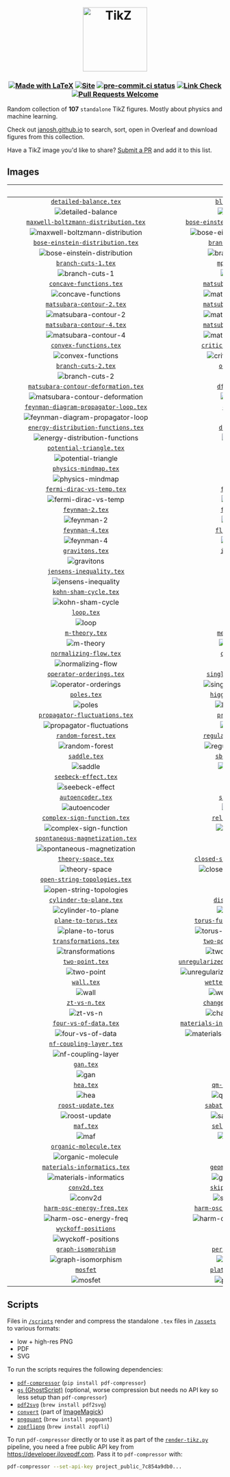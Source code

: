 <h1 align="center">
  <a href="https://janosh.github.io/tikz">
    <img src="assets/favicon.svg" alt="TikZ" height=150>
  </a>
</h1>

<h3 align="center">

[![Made with LaTeX](https://img.shields.io/badge/Made%20with-LaTeX-1f425f.svg?logo=latex)](https://latex-project.org)
[![Site](https://github.com/janosh/tikz/actions/workflows/gh-pages.yml/badge.svg)](https://github.com/janosh/tikz/actions/workflows/gh-pages.yml)
[![pre-commit.ci status](https://results.pre-commit.ci/badge/github/janosh/tikz/main.svg)](https://results.pre-commit.ci/latest/github/janosh/tikz/main)
[![Link Check](https://github.com/janosh/tikz/actions/workflows/link-check.yml/badge.svg)](https://github.com/janosh/tikz/actions/workflows/link-check.yml)
[![Pull Requests Welcome](https://img.shields.io/badge/PRs-welcome-brightgreen.svg?logo=github)](https://github.com/janosh/tikz/pulls)

</h3>

Random collection of **107** `standalone` TikZ figures. Mostly about physics and machine learning.

Check out [janosh.github.io](https://janosh.github.io/tikz) to search, sort, open in Overleaf and download figures from this collection.

Have a TikZ image you'd like to share? [Submit a PR](https://github.com/janosh/tikz/pulls) and add it to this list.

## Images

| &emsp;&emsp;&emsp;&emsp;&emsp;&emsp;&emsp;&emsp;&emsp;&emsp;&emsp;&emsp;&emsp;&emsp;&emsp;&emsp;&emsp;&emsp;&emsp;&emsp;&emsp;&emsp; | &emsp;&emsp;&emsp;&emsp;&emsp;&emsp;&emsp;&emsp;&emsp;&emsp;&emsp;&emsp;&emsp;&emsp;&emsp;&emsp;&emsp;&emsp;&emsp;&emsp;&emsp;&emsp; |
| :----------------------------------------------------------------------------------------------------------------------------------: | :----------------------------------------------------------------------------------------------------------------------------------: |
|                               [`detailed-balance.tex`](https://janosh.github.io/tikz/detailed-balance)                               |                                   [`bloch-sphere.tex`](https://janosh.github.io/tikz/bloch-sphere)                                   |
|                                  ![detailed-balance](assets/detailed-balance/detailed-balance.png)                                   |                                        ![bloch-sphere](assets/bloch-sphere/bloch-sphere.png)                                         |
|                 [`maxwell-boltzmann-distribution.tex`](https://janosh.github.io/tikz/maxwell-boltzmann-distribution)                 |                  [`bose-einstein-distribution-3d.tex`](https://janosh.github.io/tikz/bose-einstein-distribution-3d)                  |
|             ![maxwell-boltzmann-distribution](assets/maxwell-boltzmann-distribution/maxwell-boltzmann-distribution.png)              |               ![bose-einstein-distribution-3d](assets/bose-einstein-distribution-3d/bose-einstein-distribution-3d.png)               |
|                     [`bose-einstein-distribution.tex`](https://janosh.github.io/tikz/bose-einstein-distribution)                     |                               [`branch-and-bound.tex`](https://janosh.github.io/tikz/branch-and-bound)                               |
|                   ![bose-einstein-distribution](assets/bose-einstein-distribution/bose-einstein-distribution.png)                    |                                  ![branch-and-bound](assets/branch-and-bound/branch-and-bound.png)                                   |
|                                  [`branch-cuts-1.tex`](https://janosh.github.io/tikz/branch-cuts-1)                                  |                                    [`mphil-gantt.tex`](https://janosh.github.io/tikz/mphil-gantt)                                    |
|                                       ![branch-cuts-1](assets/branch-cuts-1/branch-cuts-1.png)                                       |                                          ![mphil-gantt](assets/mphil-gantt/mphil-gantt.png)                                          |
|                              [`concave-functions.tex`](https://janosh.github.io/tikz/concave-functions)                              |                            [`matsubara-contour-1.tex`](https://janosh.github.io/tikz/matsubara-contour-1)                            |
|                                 ![concave-functions](assets/concave-functions/concave-functions.png)                                 |                              ![matsubara-contour-1](assets/matsubara-contour-1/matsubara-contour-1.png)                              |
|                            [`matsubara-contour-2.tex`](https://janosh.github.io/tikz/matsubara-contour-2)                            |                            [`matsubara-contour-3.tex`](https://janosh.github.io/tikz/matsubara-contour-3)                            |
|                              ![matsubara-contour-2](assets/matsubara-contour-2/matsubara-contour-2.png)                              |                              ![matsubara-contour-3](assets/matsubara-contour-3/matsubara-contour-3.png)                              |
|                            [`matsubara-contour-4.tex`](https://janosh.github.io/tikz/matsubara-contour-4)                            |                            [`matsubara-contour-5.tex`](https://janosh.github.io/tikz/matsubara-contour-5)                            |
|                              ![matsubara-contour-4](assets/matsubara-contour-4/matsubara-contour-4.png)                              |                              ![matsubara-contour-5](assets/matsubara-contour-5/matsubara-contour-5.png)                              |
|                               [`convex-functions.tex`](https://janosh.github.io/tikz/convex-functions)                               |                           [`critical-temperature.tex`](https://janosh.github.io/tikz/critical-temperature)                           |
|                                  ![convex-functions](assets/convex-functions/convex-functions.png)                                   |                            ![critical-temperature](assets/critical-temperature/critical-temperature.png)                             |
|                                  [`branch-cuts-2.tex`](https://janosh.github.io/tikz/branch-cuts-2)                                  |                                     [`otto-cycle.tex`](https://janosh.github.io/tikz/otto-cycle)                                     |
|                                       ![branch-cuts-2](assets/branch-cuts-2/branch-cuts-2.png)                                       |                                           ![otto-cycle](assets/otto-cycle/otto-cycle.png)                                            |
|                  [`matsubara-contour-deformation.tex`](https://janosh.github.io/tikz/matsubara-contour-deformation)                  |                                    [`dft-choices.tex`](https://janosh.github.io/tikz/dft-choices)                                    |
|               ![matsubara-contour-deformation](assets/matsubara-contour-deformation/matsubara-contour-deformation.png)               |                                          ![dft-choices](assets/dft-choices/dft-choices.png)                                          |
|                [`feynman-diagram-propagator-loop.tex`](https://janosh.github.io/tikz/feynman-diagram-propagator-loop)                |                                       [`diagrams.tex`](https://janosh.github.io/tikz/diagrams)                                       |
|            ![feynman-diagram-propagator-loop](assets/feynman-diagram-propagator-loop/feynman-diagram-propagator-loop.png)            |                                              ![diagrams](assets/diagrams/diagrams.png)                                               |
|                  [`energy-distribution-functions.tex`](https://janosh.github.io/tikz/energy-distribution-functions)                  |                                     [`divergence.tex`](https://janosh.github.io/tikz/divergence)                                     |
|               ![energy-distribution-functions](assets/energy-distribution-functions/energy-distribution-functions.png)               |                                           ![divergence](assets/divergence/divergence.png)                                            |
|                             [`potential-triangle.tex`](https://janosh.github.io/tikz/potential-triangle)                             |                                        [`dropout.tex`](https://janosh.github.io/tikz/dropout)                                        |
|                               ![potential-triangle](assets/potential-triangle/potential-triangle.png)                                |                                                ![dropout](assets/dropout/dropout.png)                                                |
|                                [`physics-mindmap.tex`](https://janosh.github.io/tikz/physics-mindmap)                                |                                        [`ergodic.tex`](https://janosh.github.io/tikz/ergodic)                                        |
|                                    ![physics-mindmap](assets/physics-mindmap/physics-mindmap.png)                                    |                                                ![ergodic](assets/ergodic/ergodic.png)                                                |
|                            [`fermi-dirac-vs-temp.tex`](https://janosh.github.io/tikz/fermi-dirac-vs-temp)                            |                                      [`feynman-1.tex`](https://janosh.github.io/tikz/feynman-1)                                      |
|                              ![fermi-dirac-vs-temp](assets/fermi-dirac-vs-temp/fermi-dirac-vs-temp.png)                              |                                             ![feynman-1](assets/feynman-1/feynman-1.png)                                             |
|                                      [`feynman-2.tex`](https://janosh.github.io/tikz/feynman-2)                                      |                                      [`feynman-3.tex`](https://janosh.github.io/tikz/feynman-3)                                      |
|                                             ![feynman-2](assets/feynman-2/feynman-2.png)                                             |                                             ![feynman-3](assets/feynman-3/feynman-3.png)                                             |
|                                      [`feynman-4.tex`](https://janosh.github.io/tikz/feynman-4)                                      |                                   [`fluctuations.tex`](https://janosh.github.io/tikz/fluctuations)                                   |
|                                             ![feynman-4](assets/feynman-4/feynman-4.png)                                             |                                        ![fluctuations](assets/fluctuations/fluctuations.png)                                         |
|                                      [`gravitons.tex`](https://janosh.github.io/tikz/gravitons)                                      |                                      [`isotherms.tex`](https://janosh.github.io/tikz/isotherms)                                      |
|                                             ![gravitons](assets/gravitons/gravitons.png)                                             |                                             ![isotherms](assets/isotherms/isotherms.png)                                             |
|                             [`jensens-inequality.tex`](https://janosh.github.io/tikz/jensens-inequality)                             |                                        [`k-space.tex`](https://janosh.github.io/tikz/k-space)                                        |
|                               ![jensens-inequality](assets/jensens-inequality/jensens-inequality.png)                                |                                                ![k-space](assets/k-space/k-space.png)                                                |
|                                [`kohn-sham-cycle.tex`](https://janosh.github.io/tikz/kohn-sham-cycle)                                |                                           [`rnvp.tex`](https://janosh.github.io/tikz/rnvp)                                           |
|                                    ![kohn-sham-cycle](assets/kohn-sham-cycle/kohn-sham-cycle.png)                                    |                                                    ![rnvp](assets/rnvp/rnvp.png)                                                     |
|                                           [`loop.tex`](https://janosh.github.io/tikz/loop)                                           |                                          [`loops.tex`](https://janosh.github.io/tikz/loops)                                          |
|                                                    ![loop](assets/loop/loop.png)                                                     |                                                   ![loops](assets/loops/loops.png)                                                   |
|                                       [`m-theory.tex`](https://janosh.github.io/tikz/m-theory)                                       |                                    [`mexican-hat.tex`](https://janosh.github.io/tikz/mexican-hat)                                    |
|                                              ![m-theory](assets/m-theory/m-theory.png)                                               |                                          ![mexican-hat](assets/mexican-hat/mexican-hat.png)                                          |
|                               [`normalizing-flow.tex`](https://janosh.github.io/tikz/normalizing-flow)                               |                                      [`one-point.tex`](https://janosh.github.io/tikz/one-point)                                      |
|                                  ![normalizing-flow](assets/normalizing-flow/normalizing-flow.png)                                   |                                             ![one-point](assets/one-point/one-point.png)                                             |
|                             [`operator-orderings.tex`](https://janosh.github.io/tikz/operator-orderings)                             |                            [`single-head-attention`](https://janosh.github.io/tikz/single-head-attention)                            |
|                               ![operator-orderings](assets/operator-orderings/operator-orderings.png)                                |                           ![single-head-attention](assets/single-head-attention/single-head-attention.png)                           |
|                                          [`poles.tex`](https://janosh.github.io/tikz/poles)                                          |                                [`higgs-potential.tex`](https://janosh.github.io/tikz/higgs-potential)                                |
|                                                   ![poles](assets/poles/poles.png)                                                   |                                    ![higgs-potential](assets/higgs-potential/higgs-potential.png)                                    |
|                        [`propagator-fluctuations.tex`](https://janosh.github.io/tikz/propagator-fluctuations)                        |                                    [`propagators.tex`](https://janosh.github.io/tikz/propagators)                                    |
|                        ![propagator-fluctuations](assets/propagator-fluctuations/propagator-fluctuations.png)                        |                                          ![propagators](assets/propagators/propagators.png)                                          |
|                                  [`random-forest.tex`](https://janosh.github.io/tikz/random-forest)                                  |                            [`regular-vs-bayes-nn.tex`](https://janosh.github.io/tikz/regular-vs-bayes-nn)                            |
|                                       ![random-forest](assets/random-forest/random-forest.png)                                       |                              ![regular-vs-bayes-nn](assets/regular-vs-bayes-nn/regular-vs-bayes-nn.png)                              |
|                                         [`saddle.tex`](https://janosh.github.io/tikz/saddle)                                         |                                   [`sbs-aktionen.tex`](https://janosh.github.io/tikz/sbs-aktionen)                                   |
|                                                 ![saddle](assets/saddle/saddle.png)                                                  |                                        ![sbs-aktionen](assets/sbs-aktionen/sbs-aktionen.png)                                         |
|                                 [`seebeck-effect.tex`](https://janosh.github.io/tikz/seebeck-effect)                                 |                                          [`shell.tex`](https://janosh.github.io/tikz/shell)                                          |
|                                     ![seebeck-effect](assets/seebeck-effect/seebeck-effect.png)                                      |                                                   ![shell](assets/shell/shell.png)                                                   |
|                                    [`autoencoder.tex`](https://janosh.github.io/tikz/autoencoder)                                    |                                     [`sign-plane.tex`](https://janosh.github.io/tikz/sign-plane)                                     |
|                                          ![autoencoder](assets/autoencoder/autoencoder.png)                                          |                                           ![sign-plane](assets/sign-plane/sign-plane.png)                                            |
|                          [`complex-sign-function.tex`](https://janosh.github.io/tikz/complex-sign-function)                          |                                 [`relation-space.tex`](https://janosh.github.io/tikz/relation-space)                                 |
|                           ![complex-sign-function](assets/complex-sign-function/complex-sign-function.png)                           |                                     ![relation-space](assets/relation-space/relation-space.png)                                      |
|                      [`spontaneous-magnetization.tex`](https://janosh.github.io/tikz/spontaneous-magnetization)                      |                                           [`tanh.tex`](https://janosh.github.io/tikz/tanh)                                           |
|                     ![spontaneous-magnetization](assets/spontaneous-magnetization/spontaneous-magnetization.png)                     |                                                    ![tanh](assets/tanh/tanh.png)                                                     |
|                                   [`theory-space.tex`](https://janosh.github.io/tikz/theory-space)                                   |                       [`closed-string-topologies.tex`](https://janosh.github.io/tikz/closed-string-topologies)                       |
|                                        ![theory-space](assets/theory-space/theory-space.png)                                         |                      ![closed-string-topologies](assets/closed-string-topologies/closed-string-topologies.png)                       |
|                         [`open-string-topologies.tex`](https://janosh.github.io/tikz/open-string-topologies)                         |                                           [`tori.tex`](https://janosh.github.io/tikz/tori)                                           |
|                         ![open-string-topologies](assets/open-string-topologies/open-string-topologies.png)                          |                                                    ![tori](assets/tori/tori.png)                                                     |
|                              [`cylinder-to-plane.tex`](https://janosh.github.io/tikz/cylinder-to-plane)                              |                                  [`disk-to-plane.tex`](https://janosh.github.io/tikz/disk-to-plane)                                  |
|                                 ![cylinder-to-plane](assets/cylinder-to-plane/cylinder-to-plane.png)                                 |                                       ![disk-to-plane](assets/disk-to-plane/disk-to-plane.png)                                       |
|                                 [`plane-to-torus.tex`](https://janosh.github.io/tikz/plane-to-torus)                                 |                       [`torus-fundamental-domain.tex`](https://janosh.github.io/tikz/torus-fundamental-domain)                       |
|                                     ![plane-to-torus](assets/plane-to-torus/plane-to-torus.png)                                      |                      ![torus-fundamental-domain](assets/torus-fundamental-domain/torus-fundamental-domain.png)                       |
|                                [`transformations.tex`](https://janosh.github.io/tikz/transformations)                                |                            [`two-point-no-cutoff.tex`](https://janosh.github.io/tikz/two-point-no-cutoff)                            |
|                                    ![transformations](assets/transformations/transformations.png)                                    |                              ![two-point-no-cutoff](assets/two-point-no-cutoff/two-point-no-cutoff.png)                              |
|                                      [`two-point.tex`](https://janosh.github.io/tikz/two-point)                                      |              [`unregularized-propagator-diagrams.tex`](https://janosh.github.io/tikz/unregularized-propagator-diagrams)              |
|                                             ![two-point](assets/two-point/two-point.png)                                             |         ![unregularized-propagator-diagrams](assets/unregularized-propagator-diagrams/unregularized-propagator-diagrams.png)         |
|                                           [`wall.tex`](https://janosh.github.io/tikz/wall)                                           |                             [`wetterich-equation.tex`](https://janosh.github.io/tikz/wetterich-equation)                             |
|                                                    ![wall](assets/wall/wall.png)                                                     |                               ![wetterich-equation](assets/wetterich-equation/wetterich-equation.png)                                |
|                                        [`zt-vs-n.tex`](https://janosh.github.io/tikz/zt-vs-n)                                        |                            [`change-of-variables.tex`](https://janosh.github.io/tikz/change-of-variables)                            |
|                                                ![zt-vs-n](assets/zt-vs-n/zt-vs-n.png)                                                |                              ![change-of-variables](assets/change-of-variables/change-of-variables.png)                              |
|                                [`four-vs-of-data.tex`](https://janosh.github.io/tikz/four-vs-of-data)                                |               [`materials-informatics-challenges.tex`](https://janosh.github.io/tikz/materials-informatics-challenges)               |
|                                    ![four-vs-of-data](assets/four-vs-of-data/four-vs-of-data.png)                                    |          ![materials-informatics-challenges](assets/materials-informatics-challenges/materials-informatics-challenges.png)           |
|                              [`nf-coupling-layer.tex`](https://janosh.github.io/tikz/nf-coupling-layer)                              |                                           [`made.tex`](https://janosh.github.io/tikz/made)                                           |
|                                 ![nf-coupling-layer](assets/nf-coupling-layer/nf-coupling-layer.png)                                 |                                                    ![made](assets/made/made.png)                                                     |
|                                            [`gan.tex`](https://janosh.github.io/tikz/gan)                                            |                                            [`vae.tex`](https://janosh.github.io/tikz/vae)                                            |
|                                                      ![gan](assets/gan/gan.png)                                                      |                                                      ![vae](assets/vae/vae.png)                                                      |
|                                            [`hea.tex`](https://janosh.github.io/tikz/hea)                                            |                                 [`qm-cost-vs-acc.tex`](https://janosh.github.io/tikz/qm-cost-vs-acc)                                 |
|                                                      ![hea](assets/hea/hea.png)                                                      |                                     ![qm-cost-vs-acc](assets/qm-cost-vs-acc/qm-cost-vs-acc.png)                                      |
|                                   [`roost-update.tex`](https://janosh.github.io/tikz/roost-update)                                   |                             [`sabatier-principle.tex`](https://janosh.github.io/tikz/sabatier-principle)                             |
|                                        ![roost-update](assets/roost-update/roost-update.png)                                         |                               ![sabatier-principle](assets/sabatier-principle/sabatier-principle.png)                                |
|                                            [`maf.tex`](https://janosh.github.io/tikz/maf)                                            |                                 [`self-attention.tex`](https://janosh.github.io/tikz/self-attention)                                 |
|                                                      ![maf](assets/maf/maf.png)                                                      |                                     ![self-attention](assets/self-attention/self-attention.png)                                      |
|                               [`organic-molecule.tex`](https://janosh.github.io/tikz/organic-molecule)                               |                                        [`heatmap.tex`](https://janosh.github.io/tikz/heatmap)                                        |
|                                  ![organic-molecule](assets/organic-molecule/organic-molecule.png)                                   |                                                ![heatmap](assets/heatmap/heatmap.png)                                                |
|                          [`materials-informatics.tex`](https://janosh.github.io/tikz/materials-informatics)                          |                                [`geometric-bayes.tex`](https://janosh.github.io/tikz/geometric-bayes)                                |
|                           ![materials-informatics](assets/materials-informatics/materials-informatics.png)                           |                                    ![geometric-bayes](assets/geometric-bayes/geometric-bayes.png)                                    |
|                                         [`conv2d.tex`](https://janosh.github.io/tikz/conv2d)                                         |                                [`skip-connection.tex`](https://janosh.github.io/tikz/skip-connection)                                |
|                                                 ![conv2d](assets/conv2d/conv2d.png)                                                  |                                    ![skip-connection](assets/skip-connection/skip-connection.png)                                    |
|                           [`harm-osc-energy-freq.tex`](https://janosh.github.io/tikz/harm-osc-energy-freq)                           |                       [`harm-osc-energy-inv-temp.tex`](https://janosh.github.io/tikz/harm-osc-energy-inv-temp)                       |
|                            ![harm-osc-energy-freq](assets/harm-osc-energy-freq/harm-osc-energy-freq.png)                             |                      ![harm-osc-energy-inv-temp](assets/harm-osc-energy-inv-temp/harm-osc-energy-inv-temp.png)                       |
|                                [`wyckoff-positions`](https://janosh.github.io/tikz/wyckoff-positions)                                |                                         [`aviary.tex`](https://janosh.github.io/tikz/aviary)                                         |
|                                 ![wyckoff-positions](assets/wyckoff-positions/wyckoff-positions.png)                                 |                                                 ![aviary](assets/aviary/aviary.png)                                                  |
|                                [`graph-isomorphism`](https://janosh.github.io/tikz/graph-isomorphism)                                |                                 [`periodic-table.tex`](https://janosh.github.io/tikz/periodic-table)                                 |
|                                 ![graph-isomorphism](assets/graph-isomorphism/graph-isomorphism.png)                                 |                                     ![periodic-table](assets/periodic-table/periodic-table.png)                                      |
|                                           [`mosfet`](https://janosh.github.io/tikz/mosfet)                                           |                                [`plate-capacitor.tex`](https://janosh.github.io/tikz/plate-capacitor)                                |
|                                                 ![mosfet](assets/mosfet/mosfet.png)                                                  |                                    ![plate-capacitor](assets/plate-capacitor/plate-capacitor.png)                                    |

## Scripts

Files in [`/scripts`](scripts) render and compress the standalone `.tex` files in [`/assets`](assets) to various formats:

- low + high-res PNG
- PDF
- SVG

To run the scripts requires the following dependencies:

- [`pdf-compressor`](https://github.com/janosh/pdf-compressor) (`pip install pdf-compressor`)
- [`gs` (GhostScript)](https://ghostscript.com) (optional, worse compression but needs no API key so less setup than `pdf-compressor`)
- [`pdf2svg`](https://github.com/dawbarton/pdf2svg) (`brew install pdf2svg`)
- [`convert`](https://linux.die.net/man/1/convert) (part of [ImageMagick](https://imagemagick.org/script))
- [`pngquant`](https://github.com/kornelski/pngquant) (`brew install pngquant`)
- [`zopflipng`](https://github.com/google/zopfli) (`brew install zopfli`)

To run `pdf-compressor` directly or to use it as part of the [`render-tikz.py`](scripts/render-tikz.py) pipeline, you need a free public API key from <https://developer.ilovepdf.com>. Pass it to `pdf-compressor` with:

```sh
pdf-compressor --set-api-key project_public_7c854a9db0...
```
